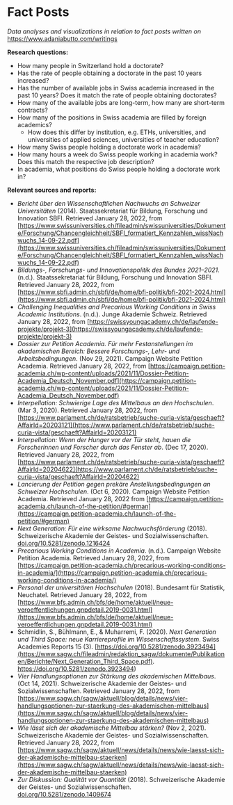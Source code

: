 # Fact Posts
 *Data analyses and visualizations in relation to fact posts written on* https://www.adaniabutto.com/writings

 **Research questions:**
 
 - How many people in Switzerland hold a doctorate?
 - Has the rate of people obtaining a doctorate in the past 10 years increased?
 - Has the number of available jobs in Swiss academia increased in the past 10 years? Does it match the rate of people obtaining doctorates?
 - How many of the available jobs are long-term, how many are short-term contracts?
 - How many of the positions in Swiss academia are filled by foreign academics?
    - How does this differ by institution, e.g. ETHs, universities, and universities of applied sciences, universities of teacher education?
 - How many Swiss people holding a doctorate work in academia?
 - How many hours a week do Swiss people working in academia work? Does this match the respective job description?
 - In academia, what positions do Swiss people holding a doctorate work in?

**Relevant sources and reports:**

- *Bericht über den Wissenschaftlichen Nachwuchs an Schweizer Universitäten* (2014). Staatssekretariat für Bildung, Forschung und Innovation SBFI. Retrieved January 28, 2022, from [https://www.swissuniversities.ch/fileadmin/swissuniversities/Dokumente/Forschung/Chancengleichheit/SBFI_formatiert_Kennzahlen_wissNachwuchs_14-09-22.pdf](https://www.swissuniversities.ch/fileadmin/swissuniversities/Dokumente/Forschung/Chancengleichheit/SBFI_formatiert_Kennzahlen_wissNachwuchs_14-09-22.pdf)
- *Bildungs-, Forschungs- und Innovationspolitik des Bundes 2021–2021*. (n.d.). Staatssekretariat für Bildung, Forschung und Innovation SBFI. Retrieved January 28, 2022, from [https://www.sbfi.admin.ch/sbfi/de/home/bfi-politik/bfi-2021-2024.html](https://www.sbfi.admin.ch/sbfi/de/home/bfi-politik/bfi-2021-2024.html)
- *Challenging Inequalities and Precarious Working Conditions in Swiss Academic Institutions*. (n.d.). Junge Akademie Schweiz. Retrieved January 28, 2022, from [https://swissyoungacademy.ch/de/laufende-projekte/projekt-3](https://swissyoungacademy.ch/de/laufende-projekte/projekt-3)
- *Dossier zur Petition Academia. Für mehr Festanstellungen im akademischen Bereich: Bessere Forschungs-, Lehr- und Arbeitsbedingungen*. (Nov 29, 2021). Campaign Website Petition Academia. Retrieved January 28, 2022, from [https://campaign.petition-academia.ch/wp-content/uploads/2021/11/Dossier-Petition-Academia_Deutsch_November.pdf](https://campaign.petition-academia.ch/wp-content/uploads/2021/11/Dossier-Petition-Academia_Deutsch_November.pdf)
- *Interpellation: Schwierige Lage des Mittelbaus an den Hochschulen*. (Mar 3, 2020). Retrieved January 28, 2022, from [https://www.parlament.ch/de/ratsbetrieb/suche-curia-vista/geschaeft?AffairId=20203121](https://www.parlament.ch/de/ratsbetrieb/suche-curia-vista/geschaeft?AffairId=20203121)
- *Interpellation: Wenn der Hunger vor der Tür steht, hauen die Forscherinnen und Forscher durch das Fenster ab*. (Dec 17, 2020). Retrieved January 28, 2022, from [https://www.parlament.ch/de/ratsbetrieb/suche-curia-vista/geschaeft?AffairId=20204622](https://www.parlament.ch/de/ratsbetrieb/suche-curia-vista/geschaeft?AffairId=20204622)
- *Lancierung der Petition gegen prekäre Anstellungsbedingungen an Schweizer Hochschulen*. (Oct 6, 2020). Campaign Website Petition Academia. Retrieved January 28, 2022 from [https://campaign.petition-academia.ch/launch-of-the-petition/#german](https://campaign.petition-academia.ch/launch-of-the-petition/#german)
- *Next Generation: Für eine wirksame Nachwuchsförderung* (2018). Schweizerische Akademie der Geistes- und Sozialwissenschaften. [doi.org/10.5281/zenodo.1216424](https://www.sagw.ch/fileadmin/redaktion_sagw/dokumente/Publikationen/Berichte/Next_Generation_Deutsch.pdf)
- *Precarious Working Conditions in Academia*. (n.d.). Campaign Website Petition Academia. Retrieved January 28, 2022, from [https://campaign.petition-academia.ch/precarious-working-conditions-in-academia/](https://campaign.petition-academia.ch/precarious-working-conditions-in-academia/)
- *Personal der universitären Hochschulen* (2018). Bundesamt für Statistik, Neuchatel. Retrieved January 28, 2022, from [https://www.bfs.admin.ch/bfs/de/home/aktuell/neue-veroeffentlichungen.gnpdetail.2019-0031.html](https://www.bfs.admin.ch/bfs/de/home/aktuell/neue-veroeffentlichungen.gnpdetail.2019-0031.html)
- Schmidlin, S., Bühlmann, E., & Muharremi, F. (2020). *Next Generation und Third Space: neue Karriereprofile im Wissenschaftssystem*. Swiss Academies Reports 15 (3). [https://doi.org/10.5281/zenodo.3923494](https://www.sagw.ch/fileadmin/redaktion_sagw/dokumente/Publikationen/Berichte/Next_Generation_Third_Space.pdf).
    https://doi.org/10.5281/zenodo.3923494)
- *Vier Handlungsoptionen zur Stärkung des akademischen Mittelbaus*. (Oct 14, 2021). Schweizerische Akademie der Geistes- und Sozialwissenschaften. Retrieved January 28, 2022, from [https://www.sagw.ch/sagw/aktuell/blog/details/news/vier-handlungsoptionen-zur-staerkung-des-akademischen-mittelbaus](https://www.sagw.ch/sagw/aktuell/blog/details/news/vier-handlungsoptionen-zur-staerkung-des-akademischen-mittelbaus)
- *Wie lässt sich der akademische Mittelbau stärken?* (Nov 2, 2021). Schweizerische Akademie der Geistes- und Sozialwissenschaften. Retrieved January 28, 2022, from [https://www.sagw.ch/sagw/aktuell/news/details/news/wie-laesst-sich-der-akademische-mittelbau-staerken](https://www.sagw.ch/sagw/aktuell/news/details/news/wie-laesst-sich-der-akademische-mittelbau-staerken) 
- *Zur Diskussion: Qualität vor Quantität* (2018). Schweizerische Akademie der Geistes- und Sozialwissenschaften. [doi.org/10.5281/zenodo.1409674](https://www.sagw.ch/fileadmin/redaktion_sagw/dokumente/Publikationen/Berichte/Qualitaet_vor_Quantitaet_2018.pdf)



